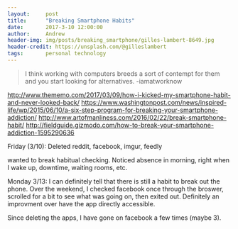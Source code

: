 ```yaml
---
layout:     post
title:      "Breaking Smartphone Habits"
date:       2017-3-10 12:00:00
author:     Andrew
header-img: img/posts/breaking_smartphone/gilles-lambert-8649.jpg
header-credit: https://unsplash.com/@gilleslambert
tags:       personal technology
---
```




> I think working with computers breeds a sort of contempt for them and you start looking for alternatives. -iamatworknow


http://www.thememo.com/2017/03/09/how-i-kicked-my-smartphone-habit-and-never-looked-back/
https://www.washingtonpost.com/news/inspired-life/wp/2015/06/10/a-six-step-program-for-breaking-your-smartphone-addiction/
http://www.artofmanliness.com/2016/02/22/break-smartphone-habit/
http://fieldguide.gizmodo.com/how-to-break-your-smartphone-addiction-1595290636


Friday (3/10):
Deleted reddit, facebook, imgur, feedly

wanted to break habitual checking.  Noticed absence in morning, right when I wake up, downtime, waiting rooms, etc.

Monday 3/13:
I can definitely tell that there is still a habit to break out the phone.  Over the weekend, I checked facebook once through the broswer, scrolled for a bit to see what was going on, then exited out.  Definitely an improvment over have the app directly accessible.

Since deleting the apps, I have gone on facebook a few times (maybe 3).
